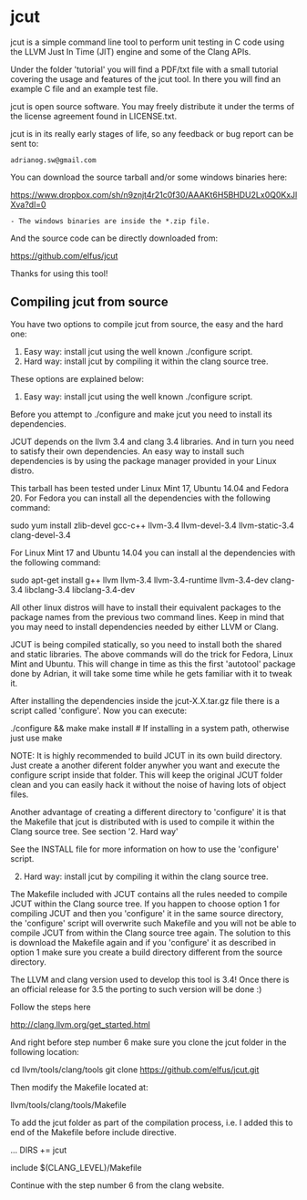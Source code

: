 jcut
===========

jcut is a simple command line tool to perform unit testing in C code
using the LLVM Just In Time (JIT) engine and some of the Clang APIs.

Under the folder 'tutorial' you will find a PDF/txt file with a small tutorial
covering the usage and features of the jcut tool. In there you will
find an example C file and an example test file.

jcut is open source software. You may freely distribute it under the
terms of the license agreement found in LICENSE.txt.

jcut is in its really early stages of life, so any feedback or bug
report can be sent to:

	adrianog.sw@gmail.com

You can download the source tarball and/or some windows binaries here:

https://www.dropbox.com/sh/n9znjt4r21c0f30/AAAKt6H5BHDU2Lx0Q0KxJlXva?dl=0

	- The windows binaries are inside the *.zip file.

And the source code can be directly downloaded from:

https://github.com/elfus/jcut

Thanks for using this tool!

Compiling jcut from source
-----------
You have two options to compile jcut from source, the easy and the hard one:

  1. Easy way: install jcut using the well known ./configure script.
  2. Hard way: install jcut by compiling it within the clang source tree.

These options are explained below:
>>>>>
  1. Easy way: install jcut using the well known ./configure script.

Before you attempt to ./configure and make jcut you need to install its
dependencies.

JCUT depends on the llvm 3.4 and clang 3.4 libraries. And in turn you need
to satisfy their own dependencies. An easy way to install such dependencies
is by using the package manager provided in your Linux distro.

This tarball has been tested under Linux Mint 17, Ubuntu 14.04 and Fedora 20.
For Fedora you can install all the dependencies with the following command:

  sudo yum install zlib-devel gcc-c++ llvm-3.4 llvm-devel-3.4 llvm-static-3.4 clang-devel-3.4 

For Linux Mint 17 and Ubuntu 14.04 you can install al the dependencies with
the following command:

  sudo apt-get install g++ llvm llvm-3.4 llvm-3.4-runtime llvm-3.4-dev clang-3.4 libclang-3.4 libclang-3.4-dev

All other linux distros will have to install their equivalent packages to the
package names from the previous two command lines. Keep in mind that you may
need to install dependencies needed by either LLVM or Clang.

JCUT is being compiled statically, so you need to install both the shared and
static libraries. The above commands will do the trick for Fedora, Linux Mint
and Ubuntu. This will change in time as this the first 'autotool' package
done by Adrian, it will take some time while he gets familiar with it to
tweak it.

After installing the dependencies inside the jcut-X.X.tar.gz file there 
is a script called 'configure'. Now you can execute:

  ./configure && make
  make install # If installing in a system path, otherwise just use make

NOTE: It is highly recommended to build JCUT in its own build directory. Just
create a another diferent folder anywher you want and execute the configure
script inside that folder. This will keep the original JCUT folder clean and
you can easily hack it without the noise of having lots of object files.

Another advantage of creating a different directory to 'configure' it is that
the Makefile that jcut is distributed with is used to compile it within the
Clang source tree. See section '2. Hard way'

See the INSTALL file for more information on how to use the 'configure' script.

>>>>>
  2. Hard way: install jcut by compiling it within the clang source tree.

The Makefile included with JCUT contains all the rules needed to compile JCUT
within the Clang source tree. If you happen to choose option 1 for compiling
JCUT and then you 'configure' it in the same source directory, the 'configure'
script will overwrite such Makefile and you will not be able to compile
JCUT from within the Clang source tree again. The solution to this is download
the Makefile again and if you 'configure' it as described in option 1 make sure
you create a build directory different from the source directory.

The LLVM and clang version used to develop this tool is 3.4! Once there is
an official release for 3.5 the porting to such version will be done :)

Follow the steps here

http://clang.llvm.org/get_started.html

And right before step number 6 make sure you clone the jcut folder in
the following location:

cd llvm/tools/clang/tools
git clone https://github.com/elfus/jcut.git

Then modify the Makefile located at:

llvm/tools/clang/tools/Makefile

To add the jcut folder as part of the compilation process, i.e. I
added this to end of the Makefile before include directive.

...
DIRS += jcut

include $(CLANG_LEVEL)/Makefile
<eof>

Continue with the step number 6 from the clang website.



